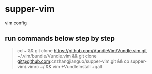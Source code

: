 # supper-vim
vim config

## run commands below step by step
>cd ~
&& git clone https://github.com/VundleVim/Vundle.vim.git ~/.vim/bundle/Vundle.vim
&& git clone git@github.com:cnzhangjianguo/supper-vim.git
&& cp supper-vim/.vimrc ~/
&& vim +VundleInstall +qall
